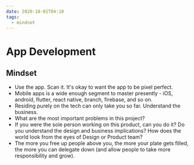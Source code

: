```yaml
---
date: 2020-10-01T04:10
tags: 
  - mindset
---
```


# App Development

## Mindset

- Use the app. Scan it. It's okay to want the app to be pixel perfect.
- Mobile apps is a wide enough segment to master presently - iOS, android, flutter, react native, branch, firebase, and so on.
- Residing purely on the tech can only take you so far. Understand the business.
- What are the most important problems in this project?
- If you were the sole person working on this product, can you do it? Do you understand the design and business implications? How does the world look from the eyes of Design or Product team?
- The more you free up people above you, the more your plate gets filled, the more you can delegate down (and allow people to take more responsibility and grow).
